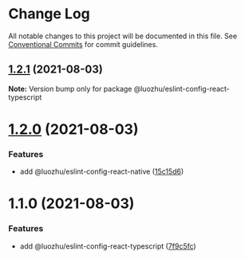 # Change Log

All notable changes to this project will be documented in this file.
See [Conventional Commits](https://conventionalcommits.org) for commit guidelines.

## [1.2.1](https://github.com/youngjuning/luozhu-cli/compare/@luozhu/eslint-config-react-typescript@1.2.0...@luozhu/eslint-config-react-typescript@1.2.1) (2021-08-03)

**Note:** Version bump only for package @luozhu/eslint-config-react-typescript





# [1.2.0](https://github.com/youngjuning/luozhu-cli/compare/@luozhu/eslint-config-react-typescript@1.1.0...@luozhu/eslint-config-react-typescript@1.2.0) (2021-08-03)


### Features

* add @luozhu/eslint-config-react-native ([15c15d6](https://github.com/youngjuning/luozhu-cli/commit/15c15d6181f1b41c420ef0bce4e151e57fd2b5b2))





# 1.1.0 (2021-08-03)


### Features

* add @luozhu/eslint-config-react-typescript ([7f9c5fc](https://github.com/youngjuning/luozhu-cli/commit/7f9c5fc203800d8a80078f5c73e0a4c4ed3b1c03))
